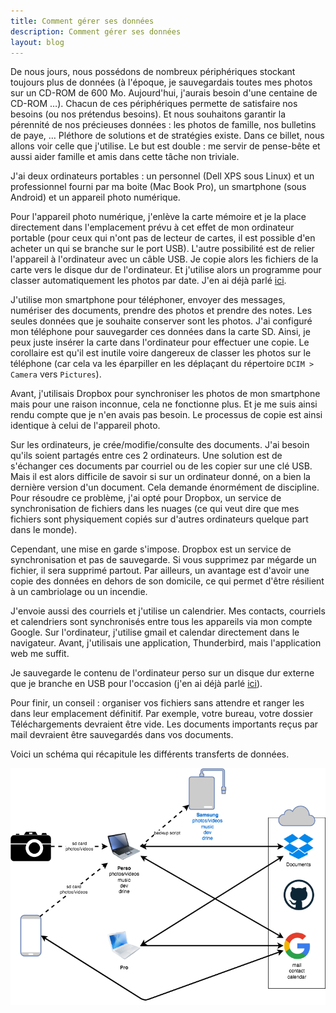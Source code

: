 ```yaml
---
title: Comment gérer ses données
description: Comment gérer ses données
layout: blog
---
```

De nous jours, nous possédons de nombreux périphériques stockant toujours plus de données (à
l'époque, je sauvegardais toutes mes photos sur un CD-ROM de 600 Mo. Aujourd'hui, j'aurais besoin
d'une centaine de CD-ROM …). Chacun de ces périphériques permette de satisfaire nos besoins (ou nos
prétendus besoins). Et nous souhaitons garantir la pérennité de nos précieuses données : les photos
de famille, nos bulletins de paye, … Pléthore de solutions et de stratégies existe. Dans ce billet,
nous allons voir celle que j'utilise. Le but est double : me servir de pense-bête et aussi aider
famille et amis dans cette tâche non triviale.

J'ai deux ordinateurs portables : un personnel (Dell XPS sous Linux) et un professionnel fourni par
ma boite (Mac Book Pro), un smartphone (sous Android) et un appareil photo numérique.

Pour l'appareil photo numérique, j'enlève la carte mémoire et je la place directement dans
l'emplacement prévu à cet effet de mon ordinateur portable (pour ceux qui n'ont pas de lecteur de
cartes, il est possible d'en acheter un qui se branche sur le port USB). L'autre possibilité est de
relier l'appareil à l'ordinateur avec un câble USB. Je copie alors les fichiers de la carte vers le
disque dur de l'ordinateur. Et j'utilise alors un programme pour classer automatiquement les photos
par date. J'en ai déjà parlé [ici](importer-et-classer-automatiquement-ses-photos-numeriques.html).

J'utilise mon smartphone pour téléphoner, envoyer des messages, numériser des documents, prendre des
photos et prendre des notes. Les seules données que je souhaite conserver sont les photos. J'ai
configuré mon téléphone pour sauvegarder ces données dans la carte SD. Ainsi, je peux juste insérer
la carte dans l'ordinateur pour effectuer une copie. Le corollaire est qu'il est inutile voire
dangereux de classer les photos sur le téléphone (car cela va les éparpiller en les déplaçant du
répertoire `DCIM > Camera` vers `Pictures`).

Avant, j'utilisais Dropbox pour synchroniser les photos de mon smartphone mais pour une raison
inconnue, cela ne fonctionne plus. Et je me suis ainsi rendu compte que je n'en avais pas besoin. Le
processus de copie est ainsi identique à celui de l'appareil photo.

Sur les ordinateurs, je crée/modifie/consulte des documents. J'ai besoin qu'ils soient partagés
entre ces 2 ordinateurs. Une solution est de s'échanger ces documents par courriel ou de les copier
sur une clé USB. Mais il est alors difficile de savoir si sur un ordinateur donné, on a bien la
dernière version d'un document. Cela demande énormément de discipline. Pour résoudre ce problème,
j'ai opté pour Dropbox, un service de synchronisation de fichiers dans les nuages (ce qui veut dire
que mes fichiers sont physiquement copiés sur d'autres ordinateurs quelque part dans le monde).

Cependant, une mise en garde s'impose. Dropbox est un service de synchronisation et pas de
sauvegarde. Si vous supprimez par mégarde un fichier, il sera supprimé partout. Par ailleurs, un
avantage est d'avoir une copie des données en dehors de son domicile, ce qui permet d'être résilient
à un cambriolage ou un incendie.

J'envoie aussi des courriels et j'utilise un calendrier. Mes contacts, courriels et calendriers sont
synchronisés entre tous les appareils via mon compte Google. Sur l'ordinateur, j'utilise gmail et
calendar directement dans le navigateur. Avant, j'utilisais une application, Thunderbird, mais
l'application web me suffit.

Je sauvegarde le contenu de l'ordinateur perso sur un disque dur externe que je branche en USB pour
l'occasion (j'en ai déjà parlé [ici](backup.html)).

Pour finir, un conseil : organiser vos fichiers sans attendre et ranger les dans leur emplacement
définitif. Par exemple, votre bureau, votre dossier Téléchargements devraient être vide. Les
documents importants reçus par mail devraient être sauvegardés dans vos documents.

Voici un schéma qui récapitule les différents transferts de données.

![digital life](/assets/digital-life.png)
